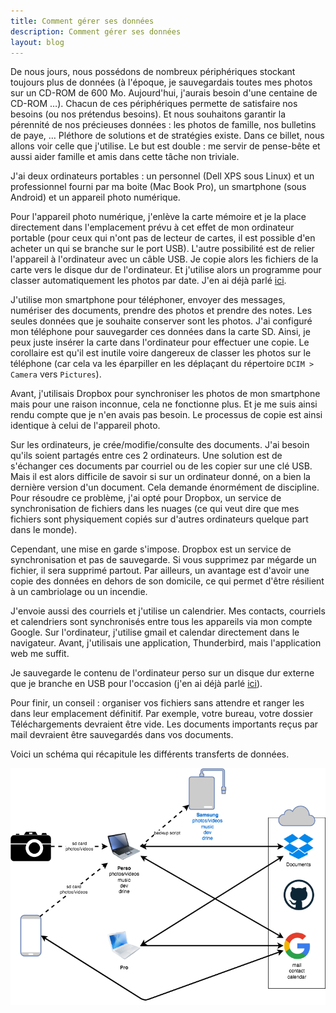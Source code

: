 ```yaml
---
title: Comment gérer ses données
description: Comment gérer ses données
layout: blog
---
```

De nous jours, nous possédons de nombreux périphériques stockant toujours plus de données (à
l'époque, je sauvegardais toutes mes photos sur un CD-ROM de 600 Mo. Aujourd'hui, j'aurais besoin
d'une centaine de CD-ROM …). Chacun de ces périphériques permette de satisfaire nos besoins (ou nos
prétendus besoins). Et nous souhaitons garantir la pérennité de nos précieuses données : les photos
de famille, nos bulletins de paye, … Pléthore de solutions et de stratégies existe. Dans ce billet,
nous allons voir celle que j'utilise. Le but est double : me servir de pense-bête et aussi aider
famille et amis dans cette tâche non triviale.

J'ai deux ordinateurs portables : un personnel (Dell XPS sous Linux) et un professionnel fourni par
ma boite (Mac Book Pro), un smartphone (sous Android) et un appareil photo numérique.

Pour l'appareil photo numérique, j'enlève la carte mémoire et je la place directement dans
l'emplacement prévu à cet effet de mon ordinateur portable (pour ceux qui n'ont pas de lecteur de
cartes, il est possible d'en acheter un qui se branche sur le port USB). L'autre possibilité est de
relier l'appareil à l'ordinateur avec un câble USB. Je copie alors les fichiers de la carte vers le
disque dur de l'ordinateur. Et j'utilise alors un programme pour classer automatiquement les photos
par date. J'en ai déjà parlé [ici](importer-et-classer-automatiquement-ses-photos-numeriques.html).

J'utilise mon smartphone pour téléphoner, envoyer des messages, numériser des documents, prendre des
photos et prendre des notes. Les seules données que je souhaite conserver sont les photos. J'ai
configuré mon téléphone pour sauvegarder ces données dans la carte SD. Ainsi, je peux juste insérer
la carte dans l'ordinateur pour effectuer une copie. Le corollaire est qu'il est inutile voire
dangereux de classer les photos sur le téléphone (car cela va les éparpiller en les déplaçant du
répertoire `DCIM > Camera` vers `Pictures`).

Avant, j'utilisais Dropbox pour synchroniser les photos de mon smartphone mais pour une raison
inconnue, cela ne fonctionne plus. Et je me suis ainsi rendu compte que je n'en avais pas besoin. Le
processus de copie est ainsi identique à celui de l'appareil photo.

Sur les ordinateurs, je crée/modifie/consulte des documents. J'ai besoin qu'ils soient partagés
entre ces 2 ordinateurs. Une solution est de s'échanger ces documents par courriel ou de les copier
sur une clé USB. Mais il est alors difficile de savoir si sur un ordinateur donné, on a bien la
dernière version d'un document. Cela demande énormément de discipline. Pour résoudre ce problème,
j'ai opté pour Dropbox, un service de synchronisation de fichiers dans les nuages (ce qui veut dire
que mes fichiers sont physiquement copiés sur d'autres ordinateurs quelque part dans le monde).

Cependant, une mise en garde s'impose. Dropbox est un service de synchronisation et pas de
sauvegarde. Si vous supprimez par mégarde un fichier, il sera supprimé partout. Par ailleurs, un
avantage est d'avoir une copie des données en dehors de son domicile, ce qui permet d'être résilient
à un cambriolage ou un incendie.

J'envoie aussi des courriels et j'utilise un calendrier. Mes contacts, courriels et calendriers sont
synchronisés entre tous les appareils via mon compte Google. Sur l'ordinateur, j'utilise gmail et
calendar directement dans le navigateur. Avant, j'utilisais une application, Thunderbird, mais
l'application web me suffit.

Je sauvegarde le contenu de l'ordinateur perso sur un disque dur externe que je branche en USB pour
l'occasion (j'en ai déjà parlé [ici](backup.html)).

Pour finir, un conseil : organiser vos fichiers sans attendre et ranger les dans leur emplacement
définitif. Par exemple, votre bureau, votre dossier Téléchargements devraient être vide. Les
documents importants reçus par mail devraient être sauvegardés dans vos documents.

Voici un schéma qui récapitule les différents transferts de données.

![digital life](/assets/digital-life.png)
